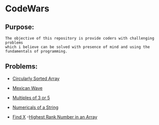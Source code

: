 # CodeWars

## Purpose:

    The objective of this repository is provide coders with challenging problems 
    which i believe can be solved with presence of mind and using the 
    fundamentals of programming.

   
## Problems: 
    
 - [Circularly Sorted Array](https://github.com/Parizval/CodeWars/tree/master/Circularly%20Sorted%20Array)
 
 - [Mexican Wave](https://github.com/Parizval/CodeWars/tree/master/Mexican%20Wave)
 
 - [Multiples of 3 or 5](https://github.com/Parizval/CodeWars/tree/master/Multiples%20of%203%20or%205)
 
 - [Numericals of a String](https://github.com/Parizval/CodeWars/tree/master/Numericals%20of%20a%20String)
 
 - [Find X](https://github.com/Parizval/CodeWars/tree/master/Find%20X)
  -[Highest Rank Number in an Array](https://github.com/Parizval/CodeWars/tree/master/Highest%20Rank%20Number%20in%20an%20Array)